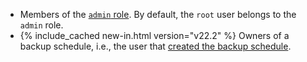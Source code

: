 - Members of the [`admin` role](security-reference/authorization.html#default-roles). By default, the `root` user belongs to the `admin` role.
- {% include_cached new-in.html version="v22.2" %} Owners of a backup schedule, i.e., the user that [created the backup schedule](create-schedule-for-backup.html).